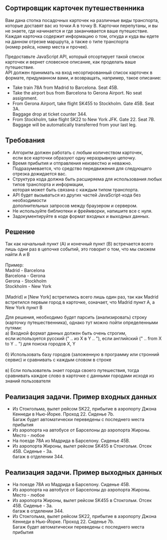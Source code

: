 ## Сортировщик карточек путешественника

Вам дана стопка посадочных карточек на различные виды транспорта, которые доставят вас из точки A в точку B. Карточки перепутаны, и вы не знаете, где начинается и где заканчивается ваше путешествие. Каждая карточка содержит информацию о том, откуда и куда вы едете на данном отрезке маршрута, а также о типе транспорта  <br>
(номер рейса, номер места и прочее). <br> 

Предоставьте JavaScript API, который отсортирует такой список карточек и вернет словесное описание, как проделать ваше путешествие. 
 <br>API должен принимать на вход несортированный список карточек в формате, придуманном вами, и возвращать, например, такое описание:

* ​Take train 78A from Madrid to Barcelona. Seat 45B. <br>
* Take the airport bus from Barcelona to Gerona Airport. No seat assignment. <br>
* From Gerona Airport, take flight SK455 to Stockholm. Gate 45B. Seat 3A. <br> Baggage drop at ticket counter 344. <br>
* From Stockholm, take flight SK22 to New York JFK. Gate 22. Seat 7B.  <br>
Baggage will be automatically transferred from your last leg. <br>


## Требования

* Алгоритм должен работать с любым количеством карточек,<br> если все карточки образуют одну неразрывную цепочку. <br>
* Время прибытия и отправления неизвестно и неважно.  <br> Подразумевается, что средство передвижения для следующего отрезка дожидается вас. <br>
* Структура кода должна быть расширяема для использования любых типов транспорта и информации,  <br>
которая может быть связана с каждым типом транспорта. <br>
* API будет вызываться из других частей JavaScript-кода без необходимости <br> дополнительных запросов между браузером и сервером. <br>
* Не используйте библиотеки и фреймворки, напишите все с нуля. <br>
* Задокументируйте в коде формат входных и выходных данных. <br>

## Решение
Так как начальный пункт (A) и конечный пункт (B) встречается всего лишь одни раз в цепочке событий, это говорит о том, что
мы сможем найти A и B
<br><br>
Пример:<br>
Madrid - Barcelona<br>
Barcelona - Gerona<br>
Gerona - Stockholm<br>
Stockholm - New York<br>
<br>
[Madrid] и [New York] встретились всего лишь один раз, так как Madrid встретился первым город в карточке, означает, что
Madrid пункт A, а New York пункт B

Для решения, необходимо будет парсить (анализировать) строку (карточку путешественника), однако тут можно пойти определенными путями: <br>
а) Входной формат данных должен быть очень строгим, <br>
если используется русский (" .. из X в Y .. "), если английский (" .. from X to Y .. ") для поиска городов X, Y
<br><br>
б) Использовать базу городов (заложенную в программу или стронний сервис) и сравнивать с каждым словом в строке
<br><br>
в) Если пользователь знает города своего путешествия, тогда сравнивать каждое слово в карточке с данными городами исходя из знаний пользователя

## Реализация задачи. Пример входных данных

* Из Стокгольма, вылет рейсом SK22, прибытие в аэропорту Джона Кеннеди в Нью-Йорке. Проход 22. Сиденье 7b.  <br>
Багаж будет автоматически переведены с последнего места прибытия <br>
* Из аэропорта на автобусе от Барселоны до аэропорта Жироны. Место - любое <br>
* ​На поезде 78A из Мадрида в Барселону. Сиденье 45B. <br>
* Из аэропорта Жироны, вылет рейсом SK455 в Стокгольм. Отсек 45B. Сиденье - 3a. <br> багаж в отделении 344. <br>

## Реализация задачи. Пример выходных данных

* ​На поезде 78A из Мадрида в Барселону. Сиденье 45B. <br>
* Из аэропорта на автобусе от Барселоны до аэропорта Жироны. Место - любое <br>
* Из аэропорта Жироны, вылет рейсом SK455 в Стокгольм. Отсек 45B. Сиденье - 3a. <br> багаж в отделении 344. <br>
* Из Стокгольма, вылет рейсом SK22, прибытие в аэропорту Джона Кеннеди в Нью-Йорке. Проход 22. Сиденье 7b.  <br>
Багаж будет автоматически переведены с последнего места прибытия <br>
